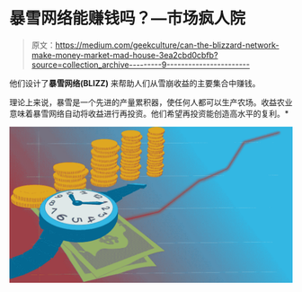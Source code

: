 # 暴雪网络能赚钱吗？—市场疯人院

> 原文：<https://medium.com/geekculture/can-the-blizzard-network-make-money-market-mad-house-3ea2cbd0cbfb?source=collection_archive---------9----------------------->

他们设计了**暴雪网络(BLIZZ)** 来帮助人们从雪崩收益的主要集合中赚钱。

理论上来说，暴雪是一个先进的产量累积器，使任何人都可以生产农场。收益农业意味着暴雪网络自动将收益进行再投资。他们希望再投资能创造高水平的复利。*

![](img/b3d53b42c9b972dcaedd34de1f14f0ca.png)